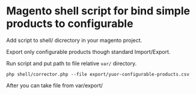 # Magento shell script for bind simple products to configurable

Add script to shell/ dicrectory in your magento project.

Export only configurable products though standard Import/Export.

Run script and put path to file relative ```var/``` directory.

```
php shell/corrector.php --file export/yuor-configurable-products.csv
```

After you can take file from var/export/
